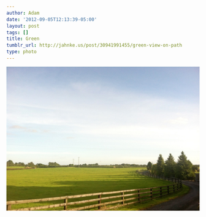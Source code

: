 ```yaml
---
author: Adam
date: '2012-09-05T12:13:39-05:00'
layout: post
tags: []
title: Green
tumblr_url: http://jahnke.us/post/30941991455/green-view-on-path
type: photo
---
```


![](/media/tumblr_m9w2msjbaA1qga9s2o1_1280.jpg)
